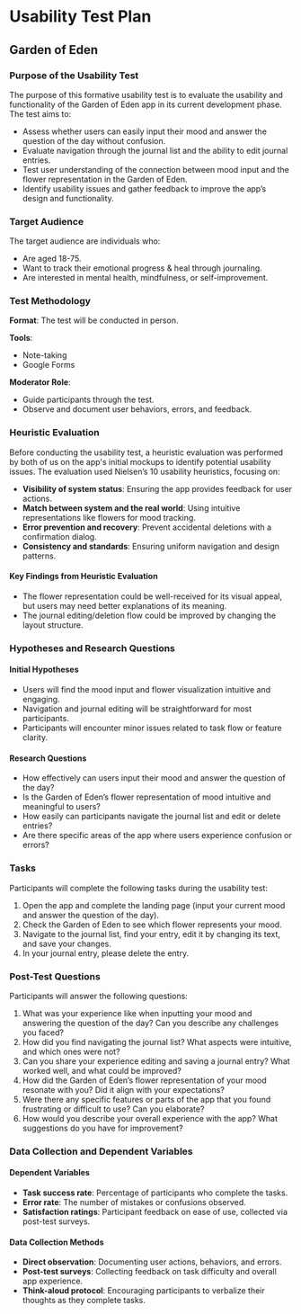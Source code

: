 # Usability Test Plan

## Garden of Eden

### Purpose of the Usability Test

The purpose of this formative usability test is to evaluate the usability and functionality of the Garden of Eden app in its current development phase. The test aims to:

- Assess whether users can easily input their mood and answer the question of the day without confusion.
- Evaluate navigation through the journal list and the ability to edit journal entries.
- Test user understanding of the connection between mood input and the flower representation in the Garden of Eden.
- Identify usability issues and gather feedback to improve the app’s design and functionality.

### Target Audience

The target audience are individuals who:

- Are aged 18-75.
- Want to track their emotional progress & heal through journaling.
- Are interested in mental health, mindfulness, or self-improvement.

### Test Methodology

**Format**: The test will be conducted in person.

**Tools**:
- Note-taking
- Google Forms

**Moderator Role**:
- Guide participants through the test.
- Observe and document user behaviors, errors, and feedback.

### Heuristic Evaluation

Before conducting the usability test, a heuristic evaluation was performed by both of us on the app's initial mockups to identify potential usability issues. The evaluation used Nielsen’s 10 usability heuristics, focusing on:

- **Visibility of system status**: Ensuring the app provides feedback for user actions.
- **Match between system and the real world**: Using intuitive representations like flowers for mood tracking.
- **Error prevention and recovery**: Prevent accidental deletions with a confirmation dialog.
- **Consistency and standards**: Ensuring uniform navigation and design patterns.

#### Key Findings from Heuristic Evaluation

- The flower representation could be well-received for its visual appeal, but users may need better explanations of its meaning.
- The journal editing/deletion flow could be improved by changing the layout structure.

### Hypotheses and Research Questions

#### Initial Hypotheses

- Users will find the mood input and flower visualization intuitive and engaging.
- Navigation and journal editing will be straightforward for most participants.
- Participants will encounter minor issues related to task flow or feature clarity.

#### Research Questions

- How effectively can users input their mood and answer the question of the day?
- Is the Garden of Eden’s flower representation of mood intuitive and meaningful to users?
- How easily can participants navigate the journal list and edit or delete entries?
- Are there specific areas of the app where users experience confusion or errors?

### Tasks

Participants will complete the following tasks during the usability test:

1. Open the app and complete the landing page (input your current mood and answer the question of the day).
2. Check the Garden of Eden to see which flower represents your mood.
3. Navigate to the journal list, find your entry, edit it by changing its text, and save your changes.
4. In your journal entry, please delete the entry.

### Post-Test Questions

Participants will answer the following questions:

1. What was your experience like when inputting your mood and answering the question of the day? Can you describe any challenges you faced?
2. How did you find navigating the journal list? What aspects were intuitive, and which ones were not?
3. Can you share your experience editing and saving a journal entry? What worked well, and what could be improved?
4. How did the Garden of Eden’s flower representation of your mood resonate with you? Did it align with your expectations?
5. Were there any specific features or parts of the app that you found frustrating or difficult to use? Can you elaborate?
6. How would you describe your overall experience with the app? What suggestions do you have for improvement?

### Data Collection and Dependent Variables

#### Dependent Variables

- **Task success rate**: Percentage of participants who complete the tasks.
- **Error rate**: The number of mistakes or confusions observed.
- **Satisfaction ratings**: Participant feedback on ease of use, collected via post-test surveys.

#### Data Collection Methods

- **Direct observation**: Documenting user actions, behaviors, and errors.
- **Post-test surveys**: Collecting feedback on task difficulty and overall app experience.
- **Think-aloud protocol**: Encouraging participants to verbalize their thoughts as they complete tasks.
